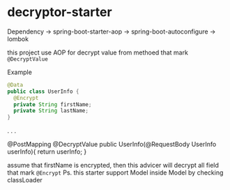 # decryptor-starter

Dependency
-> spring-boot-starter-aop
-> spring-boot-autoconfigure
-> lombok

this project use AOP for decrypt value from methoed that mark `@DecryptValue`

Example
```java
@Data
public class UserInfo {
  @Encrypt
  private String firstName;
  private String lastName;
}
```
.
.
.

@PostMapping
@DecryptValue
public UserInfo(@RequestBody UserInfo userInfo){
  return userInfo;
}

assume that firstName is encrypted, then this advicer will decrypt all field that mark `@Encrypt`
Ps. this starter support Model inside Model by checking classLoader


